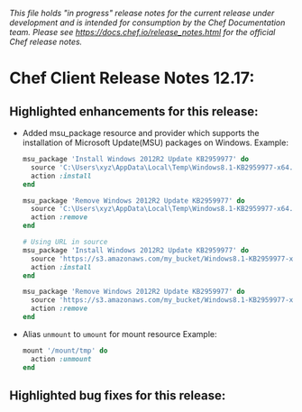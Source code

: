 _This file holds "in progress" release notes for the current release under development and is intended for consumption by the Chef Documentation team. Please see <https://docs.chef.io/release_notes.html> for the official Chef release notes._

# Chef Client Release Notes 12.17:

## Highlighted enhancements for this release:

- Added msu_package resource and provider which supports the installation of Microsoft Update(MSU) packages on Windows. Example:

  ```ruby
  msu_package 'Install Windows 2012R2 Update KB2959977' do
    source 'C:\Users\xyz\AppData\Local\Temp\Windows8.1-KB2959977-x64.msu'
    action :install
  end

  msu_package 'Remove Windows 2012R2 Update KB2959977' do
    source 'C:\Users\xyz\AppData\Local\Temp\Windows8.1-KB2959977-x64.msu'
    action :remove
  end

  # Using URL in source
  msu_package 'Install Windows 2012R2 Update KB2959977' do
    source 'https://s3.amazonaws.com/my_bucket/Windows8.1-KB2959977-x64.msu'
    action :install
  end

  msu_package 'Remove Windows 2012R2 Update KB2959977' do
    source 'https://s3.amazonaws.com/my_bucket/Windows8.1-KB2959977-x64.msu'
    action :remove
  end
  ```

- Alias `unmount` to `umount` for mount resource
Example:

  ```ruby
  mount '/mount/tmp' do
    action :unmount
  end
  ```

## Highlighted bug fixes for this release:
